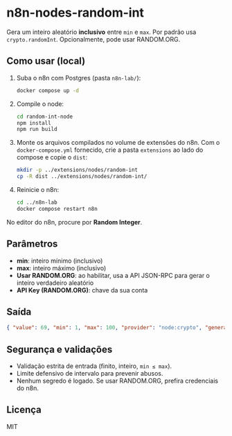 # n8n-nodes-random-int

Gera um inteiro aleatório **inclusivo** entre `min` e `max`.
Por padrão usa `crypto.randomInt`. Opcionalmente, pode usar RANDOM.ORG.

## Como usar (local)

1. Suba o n8n com Postgres (pasta `n8n-lab/`):
   ```bash
   docker compose up -d
   ```

2. Compile o node:
   ```bash
   cd random-int-node
   npm install
   npm run build
   ```

3. Monte os arquivos compilados no volume de extensões do n8n.
   Com o `docker-compose.yml` fornecido, crie a pasta `extensions` ao lado do compose e copie o `dist`:
   ```bash
   mkdir -p ../extensions/nodes/random-int
   cp -R dist ../extensions/nodes/random-int/
   ```

4. Reinicie o n8n:
   ```bash
   cd ../n8n-lab
   docker compose restart n8n
   ```

No editor do n8n, procure por **Random Integer**.

## Parâmetros

- **min**: inteiro mínimo (inclusivo)
- **max**: inteiro máximo (inclusivo)
- **Usar RANDOM.ORG**: ao habilitar, usa a API JSON-RPC para gerar o inteiro verdadeiro aleatório
- **API Key (RANDOM.ORG)**: chave da sua conta

## Saída

```json
{ "value": 69, "min": 1, "max": 100, "provider": "node:crypto", "generatedAt": "2025-04-07T21:00:05.000Z" }
```

## Segurança e validações
- Validação estrita de entrada (finito, inteiro, `min ≤ max`).
- Limite defensivo de intervalo para prevenir abusos.
- Nenhum segredo é logado. Se usar RANDOM.ORG, prefira credenciais do n8n.

## Licença
MIT
